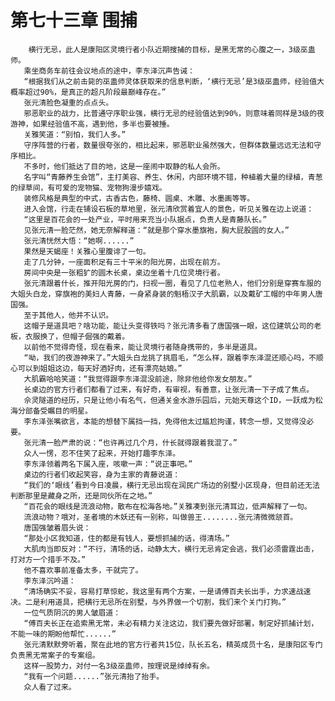 # 第七十三章 围捕
        横行无忌，此人是康阳区灵境行者小队近期搜捕的目标，是黑无常的心腹之一，3级巫蛊师。
       乘坐商务车前往会议地点的途中，李东泽沉声告诫：
       “根据我们从之前击毙的巫蛊师灵体获取来的信息判断，‘横行无忌’是3级巫蛊师，经验值大概率超过90%，是真正的超凡阶段最巅峰存在。”
       张元清脸色凝重的点点头。
       邪恶职业的战力，比普通守序职业强，横行无忌的经验值达到90%，则意味着同样是3级的夜游神，如果经验值不高，遇到他，多半也要被捶。
       关雅笑道：“别怕，我们人多。”
       守序阵营的行者，数量很夸张的，相比起来，邪恶职业虽然强大，但群体数量远远无法和守序相比。
       不多时，他们抵达了目的地，这是一座闹中取静的私人会所。
       名字叫“青藤养生会馆”，主打美容、养生、休闲，内部环境不错，种植着大量的绿植，青葱的绿草间，有可爱的宠物猫、宠物狗漫步嬉戏。
       装修风格是典型的中式，古香古色，藤椅、圆桌、木雕、水墨画等等。
       进入会馆，行走在铺设石板的草地里，张元清欣赏着宜人的景色，听见关雅在边上说道：
       “这里是百花会的一处产业，平时用来充当小队据点，负责人是青藤队长。”
       见张元清一脸茫然，她无奈解释道：“就是那个穿水墨旗袍，胸大屁股圆的女人。”
       张元清恍然大悟：“她啊......”
       果然是天蝎座！关雅心里腹诽了一句。
       走了几分钟，一座面积足有三十平米的阳光房，出现在前方。
       房间中央是一张粗犷的圆木长桌，桌边坐着十几位灵境行者。
       张元清跟着什长，推开阳光房的门，扫视一圈，看见了几位老熟人，他们分别是穿赛车服的大姐头白龙，穿旗袍的美妇人青藤，一身紧身装的魁梧汉子大肌霸，以及戴矿工帽的中年男人唐国强。
       至于其他人，他并不认识。
       这帽子是道具吧？啥功能，能让头变得铁吗？张元清多看了唐国强一眼，这位建筑公司的老板，衣服换了，但帽子倔强的戴着。
       以前他不觉得奇怪，现在看来，能让灵境行者随身携带的，多半是道具。
       “呦，我们的夜游神来了。”大姐头白龙挑了挑眉毛，“怎么样，跟着李东泽混还顺心吗，不顺心可以到姐姐这边，每天好酒好肉，还有漂亮姑娘。”
       大肌霸哈哈笑道：“我觉得跟李东泽混没前途，除非他给你发女朋友。”
       长桌边的官方行者们都看了过来，有好奇，有审视，有善意，让张元清一下子成了焦点。
       佘灵隧道的经历，只是让他小有名气，但通关金水游乐园后，元始天尊这个ID，一跃成为松海分部备受瞩目的明星。
       李东泽张嘴欲言，本能的想替下属挡一挡，免得他太过尴尬拘谨，转念一想，又觉得没必要。
       张元清一脸严肃的说：“也许再过几个月，什长就得跟着我混了。”
       众人一愣，忍不住笑了起来，开始打趣李东泽。
       李东泽领着两名下属入座，咳嗽一声：“说正事吧。”
       桌边的行者们收起笑容，身为主家的青藤说道：
       “我们的‘眼线’看到今日凌晨，横行无忌出现在润民广场边的别墅小区现身，但目前还无法判断那里是藏身之所，还是同伙所在之地。”
       “百花会的眼线是流浪动物，散布在松海各地。”关雅凑到张元清耳边，低声解释了一句。
       流浪动物？哦对，圣者境的木妖还有一别称，叫做兽王........张元清微微颔首。
       唐国强皱着眉头说：
       “那处小区我知道，住的都是有钱人，要想抓捕的话，得清场。”
       大肌肉当即反对：“不行，清场的话，动静太大，横行无忌肯定会逃，我们必须雷霆出击，打对方一个措手不及。”
       他不喜欢事前准备太多，干就完了。
       李东泽沉吟道：
       “清场确实不妥，容易打草惊蛇，我这里有两个方案，一是请傅百夫长出手，力求速战速决。二是利用道具，把横行无忌所在别墅，与外界做一个切割，我们来个关门打狗。”
       一位气质阴沉的男人皱眉道：
       “傅百夫长正在追索黑无常，未必有精力关注这边，我们要先做好部署，制定好抓捕计划，不能一味的期盼他帮忙......”
       张元清默默旁听着，聚在此地的官方行者共15位，队长五名，精英成员十名，是康阳区专门负责黑无常案子的专案组。
       这样一股势力，对付一名3级巫蛊师，按理说是绰绰有余。
       “我有一个问题......”张元清抬了抬手。
       众人看了过来。